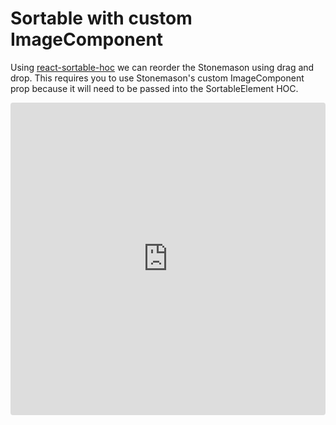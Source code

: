 # Sortable with custom ImageComponent

Using [react-sortable-hoc](https://github.com/clauderic/react-sortable-hoc) we can reorder the Stonemason using drag and drop.  This requires you to use Stonemason's custom ImageComponent prop because it will need to be passed into the SortableElement HOC. 

<iframe src="https://codesandbox.io/embed/8y7n1r9y5j?hidenavigation=1&view=preview" style="width:100%; height:500px; border:0; border-radius: 4px; overflow:hidden;" sandbox="allow-modals allow-forms allow-popups allow-scripts allow-same-origin"></iframe>
